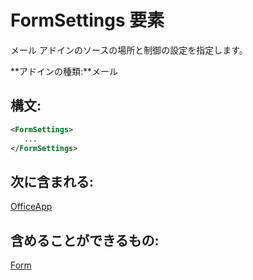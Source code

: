 
# FormSettings 要素
メール アドインのソースの場所と制御の設定を指定します。

 **アドインの種類:**メール


## 構文:


```XML
<FormSettings>
   ...
</FormSettings>
```


## 次に含まれる:

[OfficeApp](../../reference/manifest/officeapp.md)


## 含めることができるもの:

[Form](../../reference/manifest/form.md)

